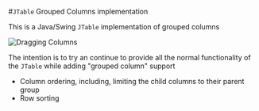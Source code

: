 #`JTable` Grouped Columns implementation

This is a Java/Swing `JTable` implementation of grouped columns

![Dragging Columns](https://user-images.githubusercontent.com/10276932/27852005-a17f5d82-61a0-11e7-8dd6-8ba12ff815d7.gif)

The intention is to try an continue to provide all the normal functionality of the `JTable` while adding "grouped column" support

- Column ordering, including, limiting the child columns to their parent group
- Row sorting